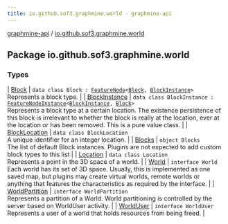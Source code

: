 ```yaml
---
title: io.github.sof3.graphmine.world - graphmine-api
---
```


[graphmine-api](../index.html) / [io.github.sof3.graphmine.world](./index.html)

## Package io.github.sof3.graphmine.world

### Types

| [Block](-block/index.html) | `data class Block : `[`FeatureNode`](../io.github.sof3.graphmine.feature/-feature-node.html)`<`[`Block`](-block/index.html)`, `[`BlockInstance`](-block-instance/index.html)`>`<br>Represents a block type. |
| [BlockInstance](-block-instance/index.html) | `data class BlockInstance : `[`FeatureNodeInstance`](../io.github.sof3.graphmine.feature/-feature-node-instance/index.html)`<`[`BlockInstance`](-block-instance/index.html)`, `[`Block`](-block/index.html)`>`<br>Represents a block type at a certain location. The existence persistence of this block is irrelevant to whether the block is really at the location, ever at the location or has been removed. This is a pure value class. |
| [BlockLocation](-block-location/index.html) | `data class BlockLocation`<br>A unique identifier for an integer location. |
| [Blocks](-blocks/index.html) | `object Blocks`<br>The list of default Block instances. Plugins are not expected to add custom block types to this list |
| [Location](-location/index.html) | `data class Location`<br>Represents a point in the 3D space of a world. |
| [World](-world.html) | `interface World`<br>Each world has its set of 3D space. Usually, this is implemented as one saved map, but plugins may create virtual worlds, remote worlds or anything that features the characteristics as required by the interface. |
| [WorldPartition](-world-partition.html) | `interface WorldPartition`<br>Represents a partition of a World. World partitioning is controlled by the server based on WorldUser activity. |
| [WorldUser](-world-user.html) | `interface WorldUser`<br>Represents a user of a world that holds resources from being freed. |

